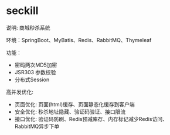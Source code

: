 # seckill
说明: 商城秒杀系统

环境：SpringBoot、MyBatis、Redis、RabbitMQ、Thymeleaf

功能：
- 密码两次MD5加密
- JSR303 参数校验
- 分布式Session

高并发优化:
- 页面优化: 页面(html)缓存、页面静态化缓存到客户端
- 安全优化: 秒杀地址隐藏、验证码验证、接口限流
- 接口优化: 验证码防刷、Redis预减库存、内存标记减少Redis访问、RabbitMQ异步下单
